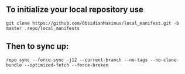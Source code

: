 To initialize your local repository use
---------------------------------------

    git clone https://github.com/ObsidianMaximus/local_manifest.git -b master .repo/local_manifests
    

Then to sync up:
----------------

    repo sync --force-sync -j12 --current-branch --no-tags --no-clone-bundle --optimized-fetch --force-broken
